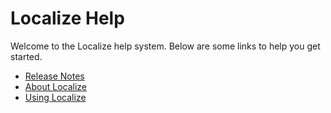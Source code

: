# Localize Help

Welcome to the Localize help system. Below are some links to help you get started.

* [Release Notes](release-notes.html)
* [About Localize](about.html)
* [Using Localize](using.html)